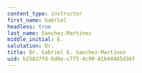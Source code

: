 ```yaml
---
content_type: instructor
first_name: Gabriel
headless: true
last_name: Sanchez-Martinez
middle_initial: E.
salutation: Dr.
title: Dr. Gabriel E. Sanchez-Martinez
uid: b25827fd-6d0e-c775-4c99-81b44485d36f
---
```

